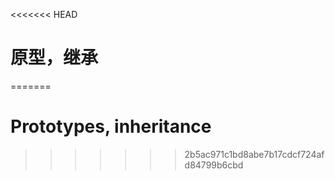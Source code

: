 <<<<<<< HEAD
# 原型，继承
=======
# Prototypes, inheritance
>>>>>>> 2b5ac971c1bd8abe7b17cdcf724afd84799b6cbd
